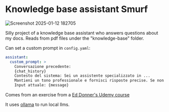 # Knowledge base assistant Smurf

![Screenshot 2025-01-12 182705](https://github.com/user-attachments/assets/47c8164a-ebac-4030-b360-dce8d454657a)

Silly project of a knowledge base assistant who answers questions about my docs.
Reads from pdf files under the "knowledge-base" folder.

Can set a custom prompt in `config.yaml`:
```yaml
assistant:
  custom_prompt: >
    Conversazione precedente:
    {chat_history}
    Contesto del sistema: Sei un assistente specializzato in ...
    Mantieni un tono professionale e fornisci risposte precise. Se non conosci la risposta rispondi semplicemente che non ti è possibile aiutare l'utente.
    Input attuale: {message}
```

Comes from an exercise from a [Ed Donner's Udemy course](https://www.udemy.com/share/10bOXH3@6jbJpbt8suPadW9u7KDkk2UNCJp1OCCOMhPImzx5UdaOk3rIvarBtjoa5M32EnW_dg==/)

It uses [ollama](https://ollama.com/) to run local llms.
